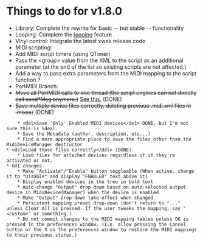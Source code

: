 # Things to do for v1.8.0

  - Library: Complete the rewrite for basic -- but stable --
    functionality
  - Looping: Complete the [looping](looping) feature
  - Vinyl control: Integrate the latest xwax release code
  - MIDI scripting:
  - Add MIDI script timers (using QTimer)
  - Pass the \<group\> value from the XML to the script as an additional
    parameter (at the end of the list so existing scripts are not
    affected.)
  - Add a way to pass extra parameters from the MIDI mapping to the
    script function ?
  - PortMIDI Branch:
  - ~~Move all PortMIDI calls to one thread (the script engines can not
    directly call send\*Msg anymore.)~~ [See
    this.](http://lists.create.ucsb.edu/pipermail/media_api/2005-September/000422.html)
    (DONE)
  - ~~Save multiple device files correctly, deleting previous .midi.xml
    files in .mixxx/~~ (DONE)

<!-- end list -->

``` 
    * <del>Save 'Only' Enabled MIDI devices</del> DONE, but I'm not sure this is ideal.
    * Save the Metadata (author, description, etc...)
    * Find a more appropriate place to save the files other than the MidiDeviceManager destructor
* <del>Load those files correctly</del> (DONE)
    * Load files for attached devices regardless of if they're activated or not.
* GUI changes:
    * Make "Activate"/"Enable" button toggleable (When active, change it to "Disable" and display "ENABLED" text above it)
    * Display enabled devices in the tree in bold text
    * Auto-change "Output" drop-down based on auto-selected output device in MidiDevice(Manager) when the device is enabled
    * Make "Output" drop-down take effect when changed
    * Persistent mapping preset drop-down (don't return to "..." unless Clear All is pressed. If the user tweaks the mapping, say "<custom>" or something.)
    * Do not commit changes to the MIDI mapping tables unless OK is pressed in the preferences window. (I.e. allow pressing the Cancel button or the X on the preferences window to restore the MIDI mappings to their previous states.)
```
